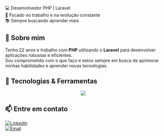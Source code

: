 💻 Desenvolvedor PHP | Laravel  
🎯 Focado no trabalho e na evolução constante  
📚 Sempre buscando aprender mais  

## 🚀 Sobre mim  

Tenho 22 anos e trabalho com **PHP** utilizando o **Laravel** para desenvolver aplicações robustas e eficientes.  
Sou comprometido com o que faço e estou sempre em busca de aprimorar minhas habilidades e aprender novas tecnologias.  

## 🔧 Tecnologias & Ferramentas   
<p align="center">
  <a href="https://skillicons.dev">
    <img src="https://skillicons.dev/icons?i=php,laravel,alpinejs,tailwind,java,spring,angular,typescript,html,css,git" />
  </a>
</p>

## 📫 Entre em contato  

[![LinkedIn](https://img.shields.io/badge/LinkedIn-blue?style=flat&logo=linkedin)](https://www.linkedin.com/in/michel172002/)  
[![Email](https://img.shields.io/badge/Email-red?style=flat&logo=gmail)](mailto:michel172002@gmail.com)  
  
